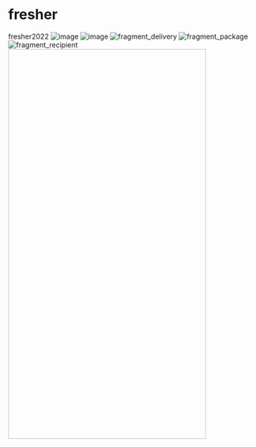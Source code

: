 # fresher
fresher2022
![image](https://user-images.githubusercontent.com/90123690/156103834-1a43a868-e8fe-4d0d-b7ad-55b94d686e25.png)
![image](https://user-images.githubusercontent.com/90123690/156103937-9232839f-2c1e-43e7-b872-f63f50543a2e.png)
![fragment_delivery](https://user-images.githubusercontent.com/90123690/156624260-7f260438-6deb-4bb0-9eb2-a06390423f53.png)
![fragment_package](https://user-images.githubusercontent.com/90123690/156624267-bec30cc8-5282-4748-9e20-af7ce93463a4.png)
![fragment_recipient](https://user-images.githubusercontent.com/90123690/156624269-5facd62d-6b36-4d49-8f98-fc2765f51e9c.png)
<image width="400" height="790"/>
